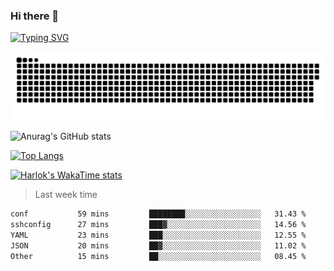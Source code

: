 ### Hi there 👋

<!--
**wray-le/wray-lee* is a ✨ _special_ ✨ repository because its `README.md` (this file) appears on your GitHub profile.

Here are some ideas to get you started:

- 🔭 I’m currently working on ...
- 🌱 I’m currently learning ...
- 👯 I’m looking to collaborate on ...
- 🤔 I’m looking for help with ...
- 💬 Ask me about ...
- 📫 How to reach me: ...
- 😄 Pronouns: ...
- ⚡ Fun fact: ...
-->
[![Typing SVG](https://readme-typing-svg.herokuapp.com?color=91BEF0&vCenter=true&lines=This+is+Wray's+profile;A+noob+developer)](https://git.io/typing-svg)

<p align="center"><a href=#><img src="image/contributions.svg"></a></p>  

![Anurag's GitHub stats](https://github-readme-stats.vercel.app/api?username=wray-lee&show_icons=true&theme=tokyonight)


[![Top Langs](https://github-readme-stats.vercel.app/api/top-langs/?username=wray-lee&exclude_repo=wray-lee.github.io,wray-lee&layout=donut)](https://github.com/anuraghazra/github-readme-stats)


[![Harlok's WakaTime stats](https://github-readme-stats.vercel.app/api/wakatime?username=wray)](https://github.com/anuraghazra/github-readme-stats)

> Last week time

<!--START_SECTION:waka-->

```txt
conf           59 mins         ████████░░░░░░░░░░░░░░░░░   31.43 %
sshconfig      27 mins         ███▓░░░░░░░░░░░░░░░░░░░░░   14.56 %
YAML           23 mins         ███░░░░░░░░░░░░░░░░░░░░░░   12.55 %
JSON           20 mins         ██▓░░░░░░░░░░░░░░░░░░░░░░   11.02 %
Other          15 mins         ██░░░░░░░░░░░░░░░░░░░░░░░   08.45 %
```

<!--END_SECTION:waka-->
